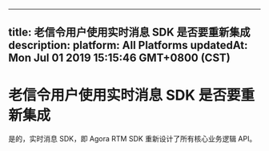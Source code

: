 
---
title: 老信令用户使用实时消息 SDK 是否要重新集成
description: 
platform: All Platforms
updatedAt: Mon Jul 01 2019 15:15:46 GMT+0800 (CST)
---
# 老信令用户使用实时消息 SDK 是否要重新集成
是的，实时消息 SDK，即 Agora RTM SDK 重新设计了所有核心业务逻辑 API。


